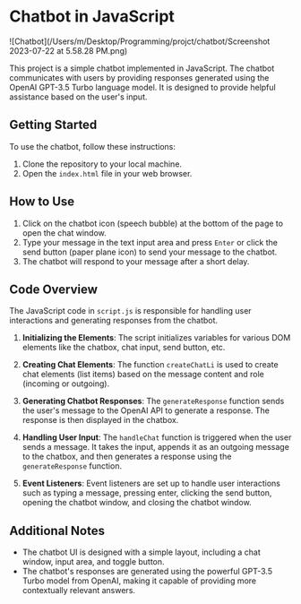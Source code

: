 # Chatbot in JavaScript

![Chatbot](/Users/m/Desktop/Programming/projct/chatbot/Screenshot 2023-07-22 at 5.58.28 PM.png)

This project is a simple chatbot implemented in JavaScript. The chatbot communicates with users by providing responses generated using the OpenAI GPT-3.5 Turbo language model. It is designed to provide helpful assistance based on the user's input.

## Getting Started

To use the chatbot, follow these instructions:

1. Clone the repository to your local machine.
2. Open the `index.html` file in your web browser.

## How to Use

1. Click on the chatbot icon (speech bubble) at the bottom of the page to open the chat window.
2. Type your message in the text input area and press `Enter` or click the send button (paper plane icon) to send your message to the chatbot.
3. The chatbot will respond to your message after a short delay.

## Code Overview

The JavaScript code in `script.js` is responsible for handling user interactions and generating responses from the chatbot.

1. **Initializing the Elements**: The script initializes variables for various DOM elements like the chatbox, chat input, send button, etc.

2. **Creating Chat Elements**: The function `createChatLi` is used to create chat elements (list items) based on the message content and role (incoming or outgoing).

3. **Generating Chatbot Responses**: The `generateResponse` function sends the user's message to the OpenAI API to generate a response. The response is then displayed in the chatbox.

4. **Handling User Input**: The `handleChat` function is triggered when the user sends a message. It takes the input, appends it as an outgoing message to the chatbox, and then generates a response using the `generateResponse` function.

5. **Event Listeners**: Event listeners are set up to handle user interactions such as typing a message, pressing enter, clicking the send button, opening the chatbot window, and closing the chatbot window.

## Additional Notes

- The chatbot UI is designed with a simple layout, including a chat window, input area, and toggle button.
- The chatbot's responses are generated using the powerful GPT-3.5 Turbo model from OpenAI, making it capable of providing more contextually relevant answers.

